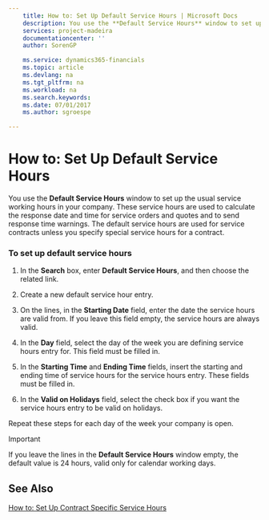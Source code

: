 ```yaml
---
    title: How to: Set Up Default Service Hours | Microsoft Docs
    description: You use the **Default Service Hours** window to set up the usual service working hours in your company. These service hours are used to calculate the response date and time for service orders and quotes and to send response time warnings. The default service hours are used for service contracts unless you specify special service hours for a contract.
    services: project-madeira
    documentationcenter: ''
    author: SorenGP

    ms.service: dynamics365-financials
    ms.topic: article
    ms.devlang: na
    ms.tgt_pltfrm: na
    ms.workload: na
    ms.search.keywords:
    ms.date: 07/01/2017
    ms.author: sgroespe

---
```

# How to: Set Up Default Service Hours
You use the **Default Service Hours** window to set up the usual service working hours in your company. These service hours are used to calculate the response date and time for service orders and quotes and to send response time warnings. The default service hours are used for service contracts unless you specify special service hours for a contract.  
  
### To set up default service hours  
  
1.  In the **Search** box, enter **Default Service Hours**, and then choose the related link.  
  
2.  Create a new default service hour entry.  
  
3.  On the lines, in the **Starting Date** field, enter the date the service hours are valid from. If you leave this field empty, the service hours are always valid.  
  
4.  In the **Day** field, select the day of the week you are defining service hours entry for. This field must be filled in.  
  
5.  In the **Starting Time** and **Ending Time** fields, insert the starting and ending time of service hours for the service hours entry. These fields must be filled in.  
  
6.  In the **Valid on Holidays** field, select the check box if you want the service hours entry to be valid on holidays.  
  
 Repeat these steps for each day of the week your company is open.  
  
> [!IMPORTANT]  
>  If you leave the lines in the **Default Service Hours** window empty, the default value is 24 hours, valid only for calendar working days.  
  
## See Also  
 [How to: Set Up Contract Specific Service Hours](../how-to-set-up-contract-specific-service-hours.md)